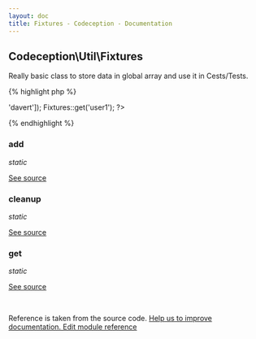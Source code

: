 ```yaml
---
layout: doc
title: Fixtures - Codeception - Documentation
---
```



## Codeception\Util\Fixtures



Really basic class to store data in global array and use it in Cests/Tests.

{% highlight php %}

<?php
Fixtures::add('user1', ['name' => 'davert']);
Fixtures::get('user1');

?>

{% endhighlight %}



### add 

*static*

[See source](https://github.com/Codeception/Codeception/blob/2.2/src/Codeception/Util/Fixtures.php#L20)

### cleanup 

*static*

[See source](https://github.com/Codeception/Codeception/blob/2.2/src/Codeception/Util/Fixtures.php#L34)

### get 

*static*

[See source](https://github.com/Codeception/Codeception/blob/2.2/src/Codeception/Util/Fixtures.php#L25)

<p>&nbsp;</p><div class="alert alert-warning">Reference is taken from the source code. <a href="https://github.com/Codeception/Codeception/blob/2.2/src/Codeception/Util/Fixtures.php">Help us to improve documentation. Edit module reference</a></div>
